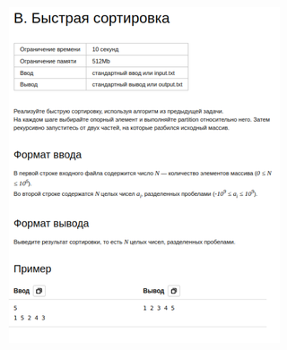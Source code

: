 <div align=center>
    <img src="../../../../static/lessons/SortsQuickMergeRadix/QuickSort/img/task.png" height="600"/>
</div>